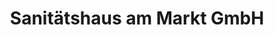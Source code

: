 ---
title: "Sanitätshaus am Markt GmbH"
url: /stadtoldendorf/sanitaetshaus-am-markt-gmbh/
shop: Sanitätshaus
---